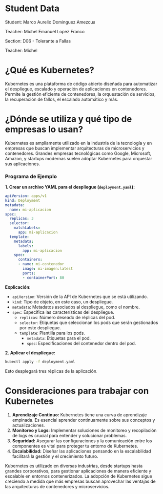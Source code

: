 # Student Data

Student: Marco Aurelio Dominguez Amezcua

Teacher: Michel Emanuel Lopez Franco

Section: D06 - Tolerante a Fallas

Teacher: Michel

# ¿Qué es Kubernetes?
Kubernetes es una plataforma de código abierto diseñada para automatizar el despliegue, escalado y operación de aplicaciones en contenedores. Permite la gestión eficiente de contenedores, la orquestación de servicios, la recuperación de fallos, el escalado automático y más.

# ¿Dónde se utiliza y qué tipo de empresas lo usan?
Kubernetes es ampliamente utilizado en la industria de la tecnología y en empresas que buscan implementar arquitecturas de microservicios y contenedores. Grandes empresas tecnológicas como Google, Microsoft, Amazon, y startups modernas suelen adoptar Kubernetes para orquestar sus aplicaciones.

### Programa de Ejemplo

**1. Crear un archivo YAML para el despliegue (`deployment.yaml`):**
```yaml
apiVersion: apps/v1
kind: Deployment
metadata:
  name: mi-aplicacion
spec:
  replicas: 3
  selector:
    matchLabels:
      app: mi-aplicacion
  template:
    metadata:
      labels:
        app: mi-aplicacion
    spec:
      containers:
      - name: mi-contenedor
        image: mi-imagen:latest
        ports:
        - containerPort: 80
```

**Explicación:**
- `apiVersion`: Versión de la API de Kubernetes que se está utilizando.
- `kind`: Tipo de objeto, en este caso, un despliegue.
- `metadata`: Metadatos asociados al despliegue, como el nombre.
- `spec`: Especifica las características del despliegue.
  - `replicas`: Número deseado de réplicas del pod.
  - `selector`: Etiquetas que seleccionan los pods que serán gestionados por este despliegue.
  - `template`: Plantilla para los pods.
    - `metadata`: Etiquetas para el pod.
    - `spec`: Especificaciones del contenedor dentro del pod.

**2. Aplicar el despliegue:**
```bash
kubectl apply -f deployment.yaml
```

Esto desplegará tres réplicas de la aplicación.

# Consideraciones para trabajar con Kubernetes
1. **Aprendizaje Continuo:** Kubernetes tiene una curva de aprendizaje empinada. Es esencial aprender continuamente sobre sus conceptos y actualizaciones.
2. **Monitoreo y Logs:** Implementar soluciones de monitoreo y recopilación de logs es crucial para entender y solucionar problemas.
3. **Seguridad:** Asegurar las configuraciones y la comunicación entre los componentes es vital para proteger tu entorno de Kubernetes.
4. **Escalabilidad:** Diseñar las aplicaciones pensando en la escalabilidad facilitará la gestión y el crecimiento futuro.

Kubernetes es utilizado en diversas industrias, desde startups hasta grandes corporativos, para gestionar aplicaciones de manera eficiente y escalable en entornos contenerizados. La adopción de Kubernetes sigue creciendo a medida que más empresas buscan aprovechar las ventajas de las arquitecturas de contenedores y microservicios.
